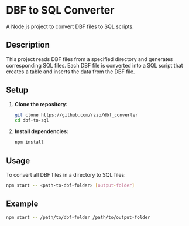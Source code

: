 # DBF to SQL Converter

A Node.js project to convert DBF files to SQL scripts.

## Description

This project reads DBF files from a specified directory and generates corresponding SQL files. Each DBF file is converted into a SQL script that creates a table and inserts the data from the DBF file.

## Setup

1. **Clone the repository:**

   ```sh
   git clone https://github.com/rzzo/dbf_converter
   cd dbf-to-sql
   ```

2. **Install dependencies:**

   ```sh
   npm install
   ```

## Usage

To convert all DBF files in a directory to SQL files:

```sh
npm start -- <path-to-dbf-folder> [output-folder]
```

## Example

```sh
npm start -- /path/to/dbf-folder /path/to/output-folder
```

